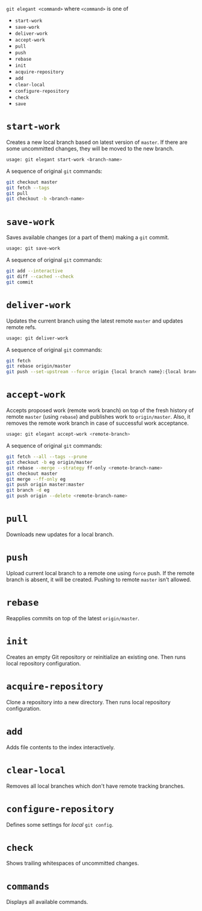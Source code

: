 `git elegant <command>` where `<command>` is one of

- `start-work`
- `save-work`
- `deliver-work`
- `accept-work`
- `pull`
- `push`
- `rebase`
- `init`
- `acquire-repository`
- `add`
- `clear-local`
- `configure-repository`
- `check`
- `save`

# `start-work`
Creates a new local branch based on latest version of `master`. If there are some uncommitted
changes, they will be moved to the new branch.

```bash
usage: git elegant start-work <branch-name>
```

A sequence of original `git` commands:
```bash
git checkout master
git fetch --tags
git pull
git checkout -b <branch-name>
```

# `save-work`
Saves available changes (or a part of them) making a `git` commit.

```bash
usage: git save-work
```

A sequence of original `git` commands:
```bash
git add --interactive
git diff --cached --check
git commit
```

# `deliver-work`
Updates the current branch using the latest remote `master` and updates remote refs.

```bash
usage: git deliver-work
```

A sequence of original `git` commands:
```bash
git fetch
git rebase origin/master
git push --set-upstream --force origin {local branch name}:{local branch name}
```

# `accept-work`
Accepts proposed work (remote work branch) on top of the fresh history of remote `master` (using
`rebase`) and publishes work to `origin/master`. Also, it removes the remote work branch in case of
successful work acceptance.

```bash
usage: git elegant accept-work <remote-branch>
```
A sequence of original `git` commands:
```bash
git fetch --all --tags --prune
git checkout -b eg origin/master
git rebase --merge --strategy ff-only <remote-branch-name>
git checkout master
git merge --ff-only eg
git push origin master:master
git branch -d eg
git push origin --delete <remote-branch-name>
```

# `pull`
Downloads new updates for a local branch.

# `push`
Upload current local branch to a remote one using `force` push. If the remote branch is absent, it will be created. Pushing to remote `master` isn't allowed.

# `rebase`
Reapplies commits on top of the latest `origin/master`.

# `init`
Creates an empty Git repository or reinitialize an existing one. Then runs local repository configuration.

# `acquire-repository`
Clone a repository into a new directory. Then runs local repository configuration.

# `add`
Adds file contents to the index interactively.

# `clear-local`
Removes all local branches which don't have remote tracking branches.

# `configure-repository`
Defines some settings for _local_ `git config`.

# `check`
Shows trailing whitespaces of uncommitted changes.

# `commands`
Displays all available commands.
